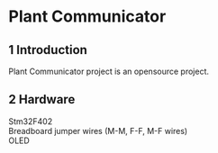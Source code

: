 # Plant Communicator

## 1 Introduction

Plant Communicator project is an opensource project.

## 2 Hardware 

Stm32F402   
Breadboard jumper wires (M-M, F-F, M-F wires)   
OLED
